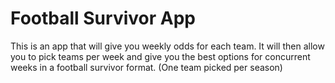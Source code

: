 # Football Survivor App
This is an app that will give you weekly odds for each team.  It will then allow you to pick teams per week and give you the best options for concurrent weeks in a football survivor format.  (One team picked per season)
